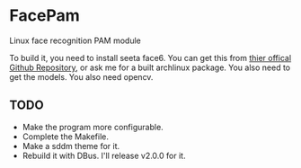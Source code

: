 # FacePam
Linux face recognition PAM module

To build it, you need to install seeta face6. You can get this from [thier offical Github Repository](https://github.com/seetafaceengine/SeetaFace6/), or ask me for a built archlinux package. You also need to get the models. 
You also need opencv.

## TODO
- Make the program more configurable.
- Complete the Makefile.
- Make a sddm theme for it.
- Rebuild it with DBus. I'll release v2.0.0 for it. 
